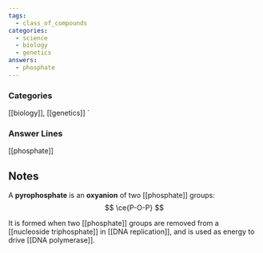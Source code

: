 ```yaml
---
tags:
  - class_of_compounds
categories:
  - science
  - biology
  - genetics
answers:
  - phosphate
---
```

### Categories
[[biology]], [[genetics]]
`
### Answer Lines
[[phosphate]]

## Notes
A **pyrophosphate** is an **oxyanion** of two [[phosphate]] groups:
$$
\ce{P-O-P}
$$

It is formed when two [[phosphate]] groups are removed from a [[nucleoside triphosphate]] in [[DNA replication]], and is used as energy to drive [[DNA polymerase]].